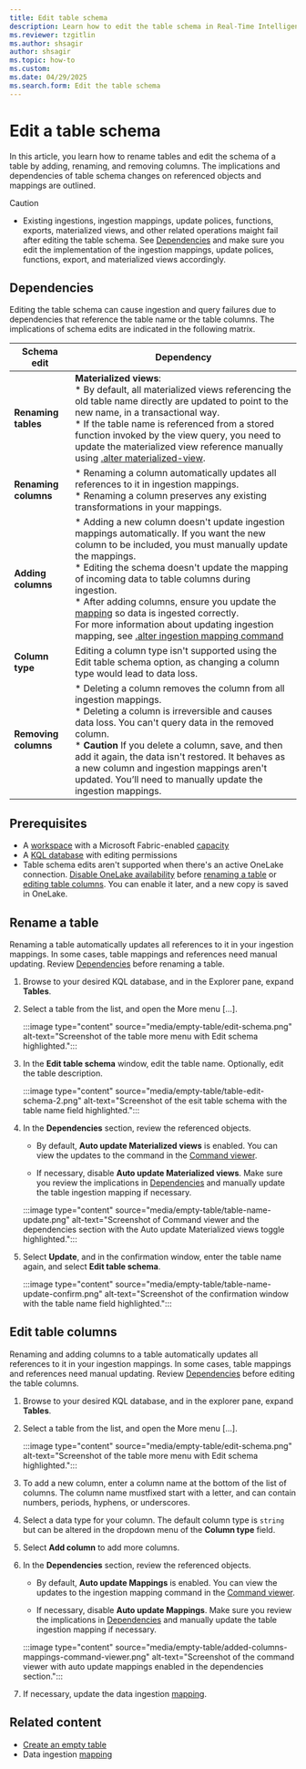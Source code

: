 ```yaml
---
title: Edit table schema
description: Learn how to edit the table schema in Real-Time Intelligence.
ms.reviewer: tzgitlin
ms.author: shsagir
author: shsagir
ms.topic: how-to
ms.custom:
ms.date: 04/29/2025
ms.search.form: Edit the table schema
---
```

# Edit a table schema

In this article, you learn how to rename tables and edit the schema of a table by adding, renaming, and removing columns. The implications and dependencies of table schema changes on referenced objects and mappings are outlined.

> [!CAUTION]
>
> * Existing ingestions, ingestion mappings, update polices, functions, exports, materialized views, and other related operations maight fail after editing the table schema. See [Dependencies](#dependencies) and make sure you edit the implementation of the ingestion mappings, update polices, functions, export, and materialized views accordingly.

## Dependencies

Editing the table schema can cause ingestion and query failures due to dependencies that reference the table name or the table columns. The implications of schema edits are indicated in the following matrix.

| Schema edit | Dependency |
|--|--|
| **Renaming tables** | **Materialized views**: </br> * By default, all materialized views referencing the old table name directly are updated to point to the new name, in a transactional way.</br>* If the table name is referenced from a stored function invoked by the view query, you need to update the materialized view reference manually using [.alter materialized-view](/kusto/management/materialized-views/materialized-view-alter?view=microsoft-fabric&preserve-view=true). |
| **Renaming columns** | * Renaming a column automatically updates all references to it in ingestion mappings.</br>* Renaming a column preserves any existing transformations in your mappings. |
| **Adding columns** | * Adding a new column doesn't update ingestion mappings automatically. If you want the new column to be included, you must manually update the mappings. </br>* Editing the schema doesn't update the mapping of incoming data to table columns during ingestion. </br>* After adding columns, ensure you update the [mapping](/kusto/management/mappings?view=microsoft-fabric&preserve-view=true) so data is ingested correctly.</br> For more information about updating ingestion mapping, see [.alter ingestion mapping command](/kusto/management/alter-ingestion-mapping-command?view=microsoft-fabric&preserve-view=true) |
| **Column type** | Editing a column type isn't supported using the Edit table schema option, as changing a column type would lead to data loss. |
| **Removing columns** | * Deleting a column removes the column from all ingestion mappings.</br>* Deleting a column is irreversible and causes data loss. You can't query data in the removed column.</br> * **Caution** If you delete a column, save, and then add it again, the data isn't restored. It behaves as a new column and ingestion mappings aren't updated. You’ll need to manually update the ingestion mappings. |

## Prerequisites

* A [workspace](../fundamentals/create-workspaces.md) with a Microsoft Fabric-enabled [capacity](../enterprise/licenses.md#capacity)
* A [KQL database](create-database.md) with editing permissions
* Table schema edits aren't supported when there's an active OneLake connection. [Disable OneLake availability](event-house-onelake-availability.md) before [renaming a table](#rename-a-table) or [editing table columns](#edit-table-columns). You can enable it later, and a new copy is saved in OneLake.

## Rename a table

Renaming a table automatically updates all references to it in your ingestion mappings. In some cases, table mappings and references need manual updating. Review [Dependencies](#dependencies) before renaming a table.

1. Browse to your desired KQL database, and in the Explorer pane, expand **Tables**.

1. Select a table from the list, and open the More menu [...].

    :::image type="content" source="media/empty-table/edit-schema.png" alt-text="Screenshot of the table more menu with Edit schema highlighted.":::

1. In the **Edit table schema** window, edit the table name. Optionally, edit the table description.

    :::image type="content" source="media/empty-table/table-edit-schema-2.png" alt-text="Screenshot of the esit table schema with the table name field highlighted.":::

1. In the **Dependencies** section, review the referenced objects.

    * By default, **Auto update Materialized views** is enabled. You can view the updates to the command in the [Command viewer](create-empty-table.md#command-viewer).

    * If necessary, disable **Auto update Materialized views**. Make sure you review the implications in [Dependencies](#dependencies) and manually update the table ingestion mapping if necessary.

    :::image type="content" source="media/empty-table/table-name-update.png" alt-text="Screenshot of Command viewer and the dependencies section with the Auto update Materialized views toggle highlighted.":::

1. Select **Update**, and in the confirmation window, enter the table name again, and select **Edit table schema**.

    :::image type="content" source="media/empty-table/table-name-update-confirm.png" alt-text="Screenshot of the confirmation window with the table name field highlighted.":::

## Edit table columns

Renaming and adding columns to a table automatically updates all references to it in your ingestion mappings. In some cases, table mappings and references need manual updating. Review [Dependencies](#dependencies) before editing the table columns.

1. Browse to your desired KQL database, and in the explorer pane, expand **Tables**.

1. Select a table from the list, and open the More menu [...].

    :::image type="content" source="media/empty-table/edit-schema.png" alt-text="Screenshot of the table more menu with Edit schema highlighted.":::

1. To add a new column, enter a column name at the bottom of the list of columns. The column name mustfixed start with a letter, and can contain numbers, periods, hyphens, or underscores.

1. Select a data type for your column. The default column type is `string` but can be altered in the dropdown menu of the **Column type** field.

1. Select **Add column** to add more columns.

1. In the **Dependencies** section, review the referenced objects.

    * By default, **Auto update Mappings** is enabled. You can view the updates to the ingestion mapping command in the [Command viewer](create-empty-table.md#command-viewer).

    * If necessary, disable **Auto update Mappings**. Make sure you review the implications in [Dependencies](#dependencies) and manually update the table ingestion mapping if necessary.

    :::image type="content" source="media/empty-table/added-columns-mappings-command-viewer.png" alt-text="Screenshot of the command viewer with auto update mappings enabled in the dependencies section.":::

1. If necessary, update the data ingestion [mapping](/kusto/management/mappings?view=microsoft-fabric&preserve-view=true).

## Related content

* [Create an empty table](create-empty-table.md)
* Data ingestion [mapping](/kusto/management/mappings?view=microsoft-fabric&preserve-view=true)
